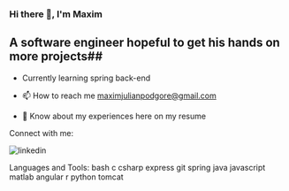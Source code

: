 ### Hi there 👋, I'm Maxim ###
 ## A software engineer hopeful to get his hands on more projects##

* Currently learning spring back-end

* 📫 How to reach me maximjulianpodgore@gmail.com

* 📄 Know about my experiences here on my resume

Connect with me:

![linkedin](https://www.linkedin.com/in/maxim-podgore-810037226/)

Languages and Tools:
bash c csharp express git spring java javascript matlab angular  r python tomcat
